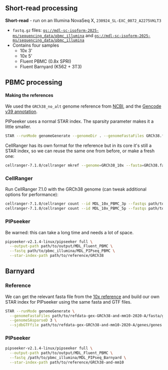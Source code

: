## Short-read processing

__Short-read__ - run on an Illumina NovaSeq X, `230924_SL-EXC_0072_A2275VKLT3` 
   * `fastq.gz` files: [`gs://mdl-sc-isoform-2025-ms/sequencing_data/pbmc_illumina`](https://console.cloud.google.com/storage/browser/mdl-sc-isoform-2025-ms/sequencing_data/pbmc_illumina) and [`gs://mdl-sc-isoform-2025-ms/sequencing_data/pbmc_illumina`](https://console.cloud.google.com/storage/browser/mdl-sc-isoform-2025-ms/sequencing_data/barnyard_illumina)
   * Contains four samples
     * 10x 3'
     * 10x 5'
     * Fluent PBMC (0.8x SPRI)
     * Fluent Barnyard (K562 + 3T3)

## PBMC processing

#### Making the references

We used the `GRCh38_no_alt` genome reference from [NCBI](https://ftp.ncbi.nlm.nih.gov/genomes/all/GCA/000/001/405/GCA_000001405.15_GRCh38/seqs_for_alignment_pipelines.ucsc_ids/GCA_000001405.15_GRCh38_no_alt_analysis_set.fna.gz), and the [Gencode v39 annotation](https://www.gencodegenes.org/human/release_39.html).

PIPseeker uses a normal STAR index. The sparsity parameter makes it a little smaller.

```bash
STAR --runMode genomeGenerate --genomeDir . --genomeFastaFiles GRCh38.fasta --genomeSAsparseD 3 --sjdbGTFfile gencode.v39.annotation.gtf
```

CellRanger has its own format for the reference but in its core it's still a STAR index, so we can reuse the same one from before, or make a fresh one:

```bash
cellranger-7.1.0/cellranger mkref --genome=GRCh38_10x --fasta=GRCh38.fasta --genes=gencode.v39.annotation.gtf
```

### CellRanger

Run CellRanger 7.1.0 with the GRCh38 genome (can tweak additional options for performance): 

```bash
cellranger-7.1.0/cellranger count --id MDL_10x_PBMC_3p --fastqs path/to/pbmc_illumina --sample MDL_10x_PBMC_3p --transcriptome path/to/reference/GRCh38_10x --disable-ui
cellranger-7.1.0/cellranger count --id MDL_10x_PBMC_5p --fastqs path/to/pbmc_illumina --sample MDL_10x_PBMC_5p --transcriptome path/to/reference/GRCh38_10x --disable-ui
```

### PIPseeker

Be warned: this can take a long time and needs a lot of space.
```bash
pipseeker-v2.1.4-linux/pipseeker full \
  --output-path path/to/output/MDL_Fluent_PBMC \
  --fastq path/to/pbmc_illumina/MDL_PIPseq_PBMC \
  --star-index-path path/to/reference/GRCh38
```

## Barnyard

### Reference

We can get the relevant fasta file from the [10x reference](https://cf.10xgenomics.com/supp/cell-exp/refdata-gex-GRCh38-and-mm10-2020-A.tar.gz) and build our own STAR index for PIPseeker using the same fasta and GTF files.

```bash
STAR --runMode genomeGenerate \
  --genomeFastaFiles path/to/refdata-gex-GRCh38-and-mm10-2020-A/fasta/genome.fa \
  --genomeSAsparseD 3 \
  --sjdbGTFfile path/to/refdata-gex-GRCh38-and-mm10-2020-A/genes/genes.gtf
```

### PIPseeker

```bash
pipseeker-v2.1.4-linux/pipseeker full \
  --output-path path/to/output/MDL_Fluent_PBMC \
  --fastq /path/to/pbmc_illumina/MDL_PIPseq_Barnyard \
  --star-index-path path/to/reference/GRCh38-and-mm10
```
